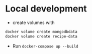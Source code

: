 # Local development
* create volumes with 
```sh
docker volume create mongodbdata
docker volume create recipe-data
```
* Run `docker-compose up --build`